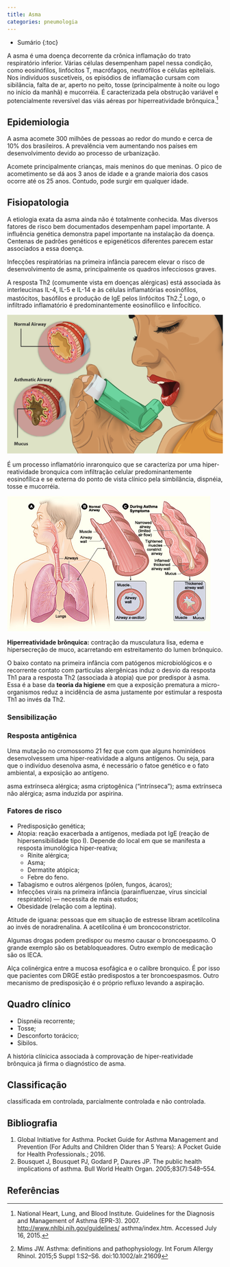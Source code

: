 ```yaml
---
title: Asma
categories: pneumologia
---
```


* Sumário
{:toc}

A asma é uma doença decorrente da crônica inflamação do trato respiratório inferior. Várias células desempenham papel nessa condição, como eosinófilos, linfócitos T, macrófagos, neutrófilos e células epiteliais. Nos indivíduos suscetíveis, os episódios de inflamação cursam com sibilância, falta de ar, aperto no peito, tosse (principalmente à noite ou logo no início da manhã) e mucorréia. É caracterizada pela obstrução variável e potencialmente reversível das viás aéreas por hiperreatividade brônquica.[^nhlbi2015]

## Epidemiologia

A asma acomete 300 milhões de pessoas ao redor do mundo e cerca de 10% dos brasileiros.  A prevalência vem aumentando nos países em desenvolvimento devido ao processo de urbanização.

Acomete principalmente crianças, mais meninos do que meninas. O pico de acometimento se dá aos 3 anos de idade e a grande maioria dos casos ocorre até os 25 anos. Contudo, pode surgir em qualquer idade.

## Fisiopatologia

A etiologia exata da asma ainda não é totalmente conhecida. Mas diversos fatores de risco bem documentados desempenham papel importante. A influência genética demonstra papel importante na instalação da doença. Centenas de padrões genéticos e epigenéticos diferentes parecem estar associados a essa doença.

Infecções respiratórias na primeira infância parecem elevar o risco de desenvolvimento de asma, principalmente os quadros infecciosos graves.

A resposta Th2 (comumente vista em doenças alérgicas) está associada às interleucinas IL-4, IL-5 e IL-14 e às células inflamatórias eosinófilos, mastócitos, basófilos e produção de IgE pelos linfócitos Th2.[^mims2015]  Logo, o infiltrado inflamatório é predominantemente eosinofílico e linfocítico.

![Asma](/assets/pneumo/asma/640px-An_Asthma_patient_taking_medication_using_an_inhaler.png)
 
É um processo inflamatório inraronquico que se caracteriza por uma hiper-reatividade bronquica com infiltração celular predominantemente eosinofílica e se externa do ponto de vista clínico pela simbilância, dispnéia, tosse e mucorréia.

![Asma](/assets/pneumo/asma/Asthma_attack-illustration_NIH.jpg)


**Hiperreatividade brônquica:** contração da musculatura lisa, edema e hipersecreção de muco, acarretando em estreitamento do lumen brônquico.

O baixo contato na primeira infância com patógenos microbiológicos e o recorrente contato com particulas alergênicas induz o desvio da resposta Th1 para a resposta Th2 (associada à atopia) que por predispor à asma. Essa é a base da **teoria da higiene** em que a exposição prematura a micro-organismos reduz a incidência de asma justamente por estimular a resposta Th1 ao invés da Th2. 

### Sensibilização

### Resposta antigênica

Uma mutação no cromossomo 21 fez que com que alguns hominídeos desenvolvessem uma hiper-reatividade a alguns antígenos. Ou seja, para que o indivíduo desenolva asma, é necessário o fatoe genético e o fato ambiental, a exposição ao antígeno.


asma extrínseca alérgica; asma criptogênica
(“intrínseca”); asma extrínseca não alérgica;
asma induzida por aspirina.


### Fatores de risco

* Predisposição genética;
* Atopia: reação exacerbada a antígenos, mediada pot IgE (reação de hipersensibilidade tipo I). Depende do local em que se manifesta a resposta imunológica hiper-reativa;
  *  Rinite alérgica;
  *  Asma;
  *  Dermatite atópica;
  *  Febre do feno.
* Tabagismo e outros alérgenos (pólen, fungos, ácaros);
* Infecções virais na primeira infância (parainfluenzae, vírus sincicial respiratório) — necessita de mais estudos;
* Obesidade (relação com a leptina).



Atitude de iguana: pessoas que em situação de estresse libram acetilcolina ao invés de noradrenalina. A acetilcolina é um broncoconstrictor.

Algumas drogas podem predispor ou mesmo causar o broncoespasmo. O grande exemplo são os betabloqueadores. Outro exemplo de medicação são os IECA.

Alça colinérgica entre a mucosa esofágica e o calíbre bronquico. É por isso que pacientes com DRGE estão predispostos a ter broncoespasmos. Outro mecanismo de predisposição é o próprio refluxo levando a aspiração.


## Quadro clínico

* Dispnéia recorrente;
* Tosse;
* Desconforto torácico;
* Sibilos.

A história clínicica associada à comprovação de hiper-reatividade brônquica já firma o diagnóstico de asma.


## Classificação

classificada em controlada,
parcialmente controlada e não controlada.


## Bibliografia

1.  Global Initiative for Asthma. Pocket Guide for Asthma Management and Prevention (For Adults and Children Older than 5 Years): A Pocket Guide for Health Professionals.; 2016.
2.  Bousquet J, Bousquet PJ, Godard P, Daures JP. The public health implications of asthma. Bull World Health Organ. 2005;83(7):548–554.

## Referências

[^mims2015]: Mims JW. Asthma: definitions and pathophysiology. Int Forum Allergy Rhinol. 2015;5 Suppl 1:S2–S6. doi:10.1002/alr.21609

[^nhlbi2015]: National Heart, Lung, and Blood Institute. Guidelines for the Diagnosis and Management of Asthma (EPR-3). 2007. http://www.nhlbi.nih.gov/guidelines/ asthma/index.htm. Accessed July 16, 2015.
